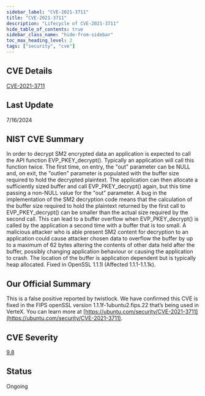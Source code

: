 ```yaml
---
sidebar_label: "CVE-2021-3711"
title: "CVE-2021-3711"
description: "Lifecycle of CVE-2021-3711"
hide_table_of_contents: true
sidebar_class_name: "hide-from-sidebar"
toc_max_heading_level: 2
tags: ["security", "cve"]
---
```


## CVE Details

[CVE-2021-3711](https://nvd.nist.gov/vuln/detail/CVE-2021-3711)

## Last Update

7/16/2024

## NIST CVE Summary

In order to decrypt SM2 encrypted data an application is expected to call the API function EVP_PKEY_decrypt(). Typically
an application will call this function twice. The first time, on entry, the "out" parameter can be NULL and, on exit,
the "outlen" parameter is populated with the buffer size required to hold the decrypted plaintext. The application can
then allocate a sufficiently sized buffer and call EVP_PKEY_decrypt() again, but this time passing a non-NULL value for
the "out" parameter. A bug in the implementation of the SM2 decryption code means that the calculation of the buffer
size required to hold the plaintext returned by the first call to EVP_PKEY_decrypt() can be smaller than the actual size
required by the second call. This can lead to a buffer overflow when EVP_PKEY_decrypt() is called by the application a
second time with a buffer that is too small. A malicious attacker who is able present SM2 content for decryption to an
application could cause attacker chosen data to overflow the buffer by up to a maximum of 62 bytes altering the contents
of other data held after the buffer, possibly changing application behaviour or causing the application to crash. The
location of the buffer is application dependent but is typically heap allocated. Fixed in OpenSSL 1.1.1l (Affected
1.1.1-1.1.1k).

## Our Official Summary

This is a false positive reported by twistlock. We have confirmed this CVE is fixed in the FIPS openSSL version
1.1.1f-1ubuntu2.fips.22 that’s being used in VerteX. You can learn more at
[https://ubuntu.com/security/CVE-2021-3711](https://ubuntu.com/security/CVE-2021-3711).

## CVE Severity

[9.8](https://nvd.nist.gov/vuln/detail/CVE-2021-3711)

## Status

Ongoing
